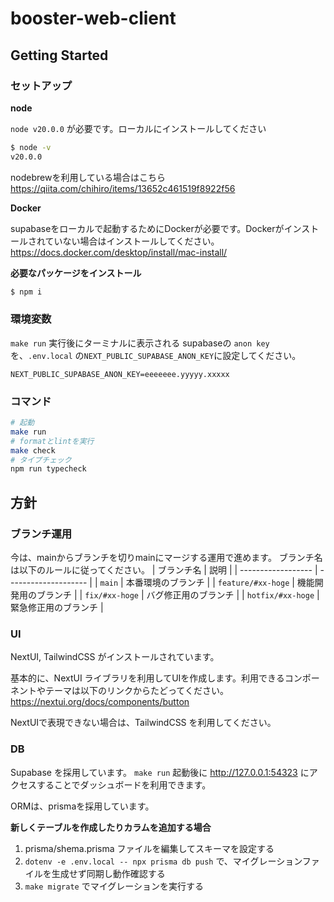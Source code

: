 # booster-web-client

## Getting Started

### セットアップ
**node**

`node v20.0.0` が必要です。ローカルにインストールしてください

```bash
$ node -v
v20.0.0
```

nodebrewを利用している場合はこちら
https://qiita.com/chihiro/items/13652c461519f8922f56

**Docker**

supabaseをローカルで起動するためにDockerが必要です。Dockerがインストールされていない場合はインストールしてください。
https://docs.docker.com/desktop/install/mac-install/

**必要なパッケージをインストール**

```bash
$ npm i
```

### 環境変数
`make run` 実行後にターミナルに表示される supabaseの `anon key` を、`.env.local` の`NEXT_PUBLIC_SUPABASE_ANON_KEY`に設定してください。
```
NEXT_PUBLIC_SUPABASE_ANON_KEY=eeeeeee.yyyyy.xxxxx
```

### コマンド

```bash
# 起動
make run
# formatとlintを実行
make check
# タイプチェック
npm run typecheck
```

## 方針

### ブランチ運用

今は、mainからブランチを切りmainにマージする運用で進めます。
ブランチ名は以下のルールに従ってください。
| ブランチ名 | 説明 |
| ------------------ | -------------------- |
| `main` | 本番環境のブランチ |
| `feature/#xx-hoge` | 機能開発用のブランチ |
| `fix/#xx-hoge` | バグ修正用のブランチ |
| `hotfix/#xx-hoge` | 緊急修正用のブランチ |

### UI

NextUI, TailwindCSS がインストールされています。

基本的に、NextUI ライブラリを利用してUIを作成します。利用できるコンポーネントやテーマは以下のリンクからたどってください。
https://nextui.org/docs/components/button

NextUIで表現できない場合は、TailwindCSS を利用してください。

### DB
Supabase を採用しています。
`make run` 起動後に http://127.0.0.1:54323 にアクセスすることでダッシュボードを利用できます。

ORMは、prismaを採用しています。

**新しくテーブルを作成したりカラムを追加する場合**

1. prisma/shema.prisma ファイルを編集してスキーマを設定する
2. `dotenv -e .env.local -- npx prisma db push` で、マイグレーションファイルを生成せず同期し動作確認する
3. `make migrate` でマイグレーションを実行する


